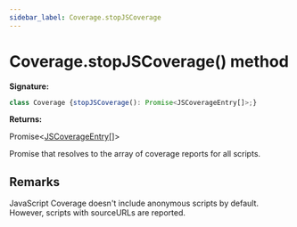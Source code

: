 ```yaml
---
sidebar_label: Coverage.stopJSCoverage
---
```

# Coverage.stopJSCoverage() method

**Signature:**

```typescript
class Coverage {stopJSCoverage(): Promise<JSCoverageEntry[]>;}
```
**Returns:**

Promise&lt;[JSCoverageEntry](./puppeteer.jscoverageentry.md)\[\]&gt;

Promise that resolves to the array of coverage reports for all scripts.

## Remarks

JavaScript Coverage doesn't include anonymous scripts by default. However, scripts with sourceURLs are reported.


